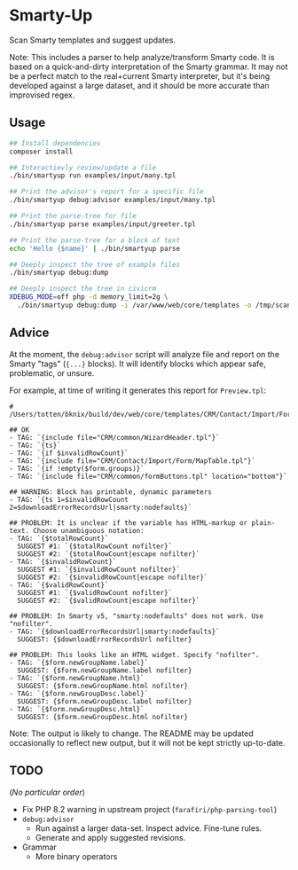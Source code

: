 # Smarty-Up

Scan Smarty templates and suggest updates.

Note: This includes a parser to help analyze/transform Smarty code.  It is based
on a quick-and-dirty interpretation of the Smarty grammar.  It may not be a
perfect match to the real+current Smarty interpreter, but it's being
developed against a large dataset, and it should be more accurate than
improvised regex.

## Usage

```bash
## Install dependencies
composer install

## Interactievly review/update a file
./bin/smartyup run examples/input/many.tpl

## Print the advisor's report for a specific file
./bin/smartyup debug:advisor examples/input/many.tpl

## Print the parse-tree for file
./bin/smartyup parse examples/input/greeter.tpl

## Print the parse-tree for a block of text
echo 'Hello {$name}' | ./bin/smartyup parse

## Deeply inspect the tree of example files
./bin/smartyup debug:dump

## Deeply inspect the tree in civicrm
XDEBUG_MODE=off php -d memory_limit=2g \
  ./bin/smartyup debug:dump -i /var/www/web/core/templates -o /tmp/scan-results
```

## Advice

At the moment, the `debug:advisor` script will analyze file and report on the
Smarty "tags" (`{...}` blocks).  It will identify blocks which appear safe,
problematic, or unsure.

For example, at time of writing it generates this report for `Preview.tpl`:

```
# /Users/totten/bknix/build/dev/web/core/templates/CRM/Contact/Import/Form/Preview.tpl

## OK
- TAG: `{include file="CRM/common/WizardHeader.tpl"}`
- TAG: `{ts}`
- TAG: `{if $invalidRowCount}`
- TAG: `{include file="CRM/Contact/Import/Form/MapTable.tpl"}`
- TAG: `{if !empty($form.groups)}`
- TAG: `{include file="CRM/common/formButtons.tpl" location="bottom"}`

## WARNING: Block has printable, dynamic parameters
- TAG: `{ts 1=$invalidRowCount 2=$downloadErrorRecordsUrl|smarty:nodefaults}`

## PROBLEM: It is unclear if the variable has HTML-markup or plain-text. Choose unambiguous notation:
- TAG: `{$totalRowCount}`
  SUGGEST #1: `{$totalRowCount nofilter}`
  SUGGEST #2: `{$totalRowCount|escape nofilter}`
- TAG: `{$invalidRowCount}`
  SUGGEST #1: `{$invalidRowCount nofilter}`
  SUGGEST #2: `{$invalidRowCount|escape nofilter}`
- TAG: `{$validRowCount}`
  SUGGEST #1: `{$validRowCount nofilter}`
  SUGGEST #2: `{$validRowCount|escape nofilter}`

## PROBLEM: In Smarty v5, "smarty:nodefaults" does not work. Use "nofilter".
- TAG: `{$downloadErrorRecordsUrl|smarty:nodefaults}`
  SUGGEST: {$downloadErrorRecordsUrl nofilter}

## PROBLEM: This looks like an HTML widget. Specify "nofilter".
- TAG: `{$form.newGroupName.label}`
  SUGGEST: {$form.newGroupName.label nofilter}
- TAG: `{$form.newGroupName.html}`
  SUGGEST: {$form.newGroupName.html nofilter}
- TAG: `{$form.newGroupDesc.label}`
  SUGGEST: {$form.newGroupDesc.label nofilter}
- TAG: `{$form.newGroupDesc.html}`
  SUGGEST: {$form.newGroupDesc.html nofilter}
```

Note: The output is likely to change. The README may be updated occasionally
to reflect new output, but it will not be kept strictly up-to-date.

## TODO

(*No particular order*)

* Fix PHP 8.2 warning in upstream project (`farafiri/php-parsing-tool`)
* `debug:advisor`
    * Run against a larger data-set. Inspect advice. Fine-tune rules.
    * Generate and apply suggested revisions.
* Grammar
    * More binary operators
